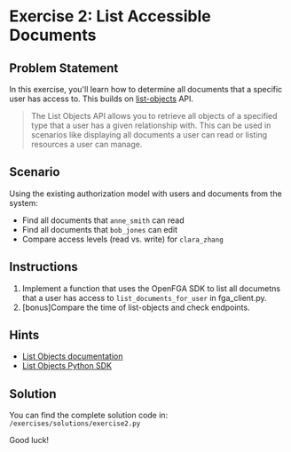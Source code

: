# Exercise 2: List Accessible Documents

## Problem Statement

In this exercise, you'll learn how to determine all documents that a specific user has access to. 
This builds on [list-objects](https://openfga.dev/api/service#/Relationship%20Queries/ListObjects) API.

> The List Objects API allows you to retrieve all objects of a specified type that a user has a given relationship with. This can be used in scenarios like displaying all documents a user can read or listing resources a user can manage.

## Scenario

Using the existing authorization model with users and documents from the system:
- Find all documents that `anne_smith` can read
- Find all documents that `bob_jones` can edit
- Compare access levels (read vs. write) for `clara_zhang`

## Instructions

1. Implement a function that uses the OpenFGA SDK to list all documetns that a user has access to `list_documents_for_user` in fga_client.py.
2. [bonus]Compare the time of list-objects and check endpoints.

## Hints

- [List Objects documentation](https://openfga.dev/docs/getting-started/perform-list-objects)
- [List Objects Python SDK](https://github.com/openfga/python-sdk?tab=readme-ov-file#list-objects)

## Solution

You can find the complete solution code in: `/exercises/solutions/exercise2.py`

Good luck!